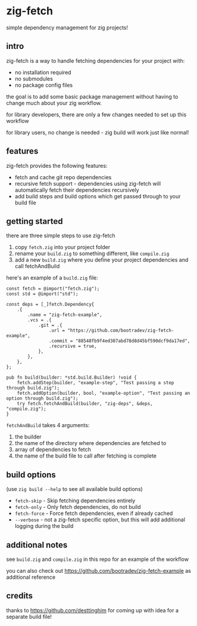 # zig-fetch
simple dependency management for zig projects!

## intro
zig-fetch is a way to handle fetching dependencies for your project with:
* no installation required
* no submodules
* no package config files

the goal is to add some basic package management without having to change much about your zig workflow.

for library developers, there are only a few changes needed to set up this workflow

for library users, no change is needed - zig build will work just like normal!

## features
zig-fetch provides the following features:

* fetch and cache git repo dependencies
* recursive fetch support - dependencies using zig-fetch will automatically fetch their dependencies recursively
* add build steps and build options which get passed through to your build file

## getting started
there are three simple steps to use zig-fetch

1. copy `fetch.zig` into your project folder
2. rename your `build.zig` to something different, like `compile.zig`
3. add a new `build.zig` where you define your project dependencies and call fetchAndBuild

here's an example of a `build.zig` file:

```
const fetch = @import("fetch.zig");
const std = @import("std");

const deps = [_]fetch.Dependency{
    .{
        .name = "zig-fetch-example",
        .vcs = .{
            .git = .{
                .url = "https://github.com/bootradev/zig-fetch-example",
                .commit = "88548fb9f4ed307abd78d8d45bf590dcf9da17ed",
                .recursive = true,
            },
        },
    },
};

pub fn build(builder: *std.build.Builder) !void {
    fetch.addStep(builder, "example-step", "Test passing a step through build.zig");
    fetch.addOption(builder, bool, "example-option", "Test passing an option through build.zig");
    try fetch.fetchAndBuild(builder, "zig-deps", &deps, "compile.zig");
}

```

`fetchAndBuild` takes 4 arguments:
1. the builder
2. the name of the directory where dependencies are fetched to
3. array of dependencies to fetch
4. the name of the build file to call after fetching is complete

## build options
(use `zig build --help` to see all available build options)

* `fetch-skip` - Skip fetching dependencies entirely
* `fetch-only` - Only fetch dependencies, do not build
* `fetch-force` - Force fetch dependencies, even if already cached
* `--verbose` - not a zig-fetch specific option, but this will add additional logging during the build

## additional notes

see `build.zig` and `compile.zig` in this repo for an example of the workflow

you can also check out https://github.com/bootradev/zig-fetch-example as additional reference

## credits

thanks to https://github.com/desttinghim for coming up with idea for a separate build file!
